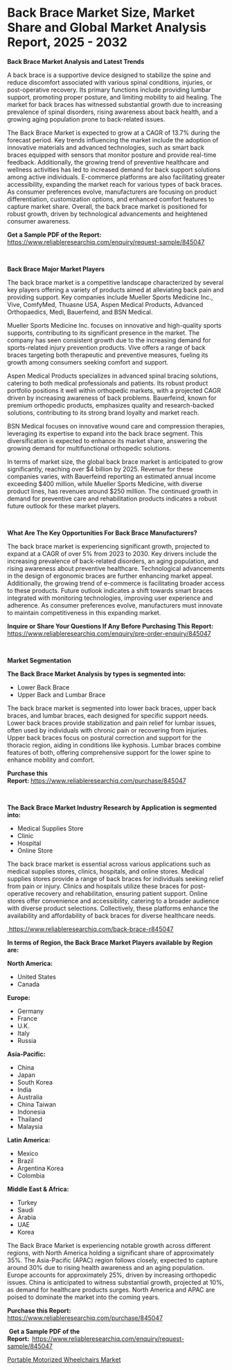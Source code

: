 <p><h1>Back Brace Market Size, Market Share and Global Market Analysis Report, 2025 - 2032</h1></p><p><strong>Back Brace Market Analysis and Latest Trends</strong></p>
<p><p>A back brace is a supportive device designed to stabilize the spine and reduce discomfort associated with various spinal conditions, injuries, or post-operative recovery. Its primary functions include providing lumbar support, promoting proper posture, and limiting mobility to aid healing. The market for back braces has witnessed substantial growth due to increasing prevalence of spinal disorders, rising awareness about back health, and a growing aging population prone to back-related issues.</p><p>The Back Brace Market is expected to grow at a CAGR of 13.7% during the forecast period. Key trends influencing the market include the adoption of innovative materials and advanced technologies, such as smart back braces equipped with sensors that monitor posture and provide real-time feedback. Additionally, the growing trend of preventive healthcare and wellness activities has led to increased demand for back support solutions among active individuals. E-commerce platforms are also facilitating greater accessibility, expanding the market reach for various types of back braces. As consumer preferences evolve, manufacturers are focusing on product differentiation, customization options, and enhanced comfort features to capture market share. Overall, the back brace market is positioned for robust growth, driven by technological advancements and heightened consumer awareness.</p></p>
<p><strong>Get a Sample PDF of the Report:&nbsp;</strong> <a href="https://www.reliableresearchiq.com/enquiry/request-sample/845047?utm_campaign=2282&utm_medium=2&utm_source=Github&utm_content=ia&utm_term=04032025&utm_id=back-brace">https://www.reliableresearchiq.com/enquiry/request-sample/845047</a></p>
<p>&nbsp;</p>
<p><strong>Back Brace Major Market Players</strong></p>
<p><p>The back brace market is a competitive landscape characterized by several key players offering a variety of products aimed at alleviating back pain and providing support. Key companies include Mueller Sports Medicine Inc., Vive, ComfyMed, Thuasne USA, Aspen Medical Products, Advanced Orthopaedics, Medi, Bauerfeind, and BSN Medical.</p><p>Mueller Sports Medicine Inc. focuses on innovative and high-quality sports supports, contributing to its significant presence in the market. The company has seen consistent growth due to the increasing demand for sports-related injury prevention products. Vive offers a range of back braces targeting both therapeutic and preventive measures, fueling its growth among consumers seeking comfort and support.</p><p>Aspen Medical Products specializes in advanced spinal bracing solutions, catering to both medical professionals and patients. Its robust product portfolio positions it well within orthopedic markets, with a projected CAGR driven by increasing awareness of back problems. Bauerfeind, known for premium orthopedic products, emphasizes quality and research-backed solutions, contributing to its strong brand loyalty and market reach.</p><p>BSN Medical focuses on innovative wound care and compression therapies, leveraging its expertise to expand into the back brace segment. This diversification is expected to enhance its market share, answering the growing demand for multifunctional orthopedic solutions.</p><p>In terms of market size, the global back brace market is anticipated to grow significantly, reaching over $4 billion by 2025. Revenue for these companies varies, with Bauerfeind reporting an estimated annual income exceeding $400 million, while Mueller Sports Medicine, with diverse product lines, has revenues around $250 million. The continued growth in demand for preventive care and rehabilitation products indicates a robust future outlook for these market players.</p></p>
<p>&nbsp;</p>
<p><strong>What Are The Key Opportunities For Back Brace Manufacturers?</strong></p>
<p><p>The back brace market is experiencing significant growth, projected to expand at a CAGR of over 5% from 2023 to 2030. Key drivers include the increasing prevalence of back-related disorders, an aging population, and rising awareness about preventive healthcare. Technological advancements in the design of ergonomic braces are further enhancing market appeal. Additionally, the growing trend of e-commerce is facilitating broader access to these products. Future outlook indicates a shift towards smart braces integrated with monitoring technologies, improving user experience and adherence. As consumer preferences evolve, manufacturers must innovate to maintain competitiveness in this expanding market.</p></p>
<p><strong>Inquire or Share Your Questions If Any Before Purchasing This Report:</strong> <a href="https://www.reliableresearchiq.com/enquiry/pre-order-enquiry/845047?utm_campaign=2282&utm_medium=2&utm_source=Github&utm_content=ia&utm_term=04032025&utm_id=back-brace">https://www.reliableresearchiq.com/enquiry/pre-order-enquiry/845047</a></p>
<p>&nbsp;</p>
<p><strong>Market Segmentation</strong></p>
<p><strong>The Back Brace Market Analysis by types is segmented into:</strong></p>
<p><ul><li>Lower Back Brace</li><li>Upper Back and Lumbar Brace</li></ul></p>
<p><p>The back brace market is segmented into lower back braces, upper back braces, and lumbar braces, each designed for specific support needs. Lower back braces provide stabilization and pain relief for lumbar issues, often used by individuals with chronic pain or recovering from injuries. Upper back braces focus on postural correction and support for the thoracic region, aiding in conditions like kyphosis. Lumbar braces combine features of both, offering comprehensive support for the lower spine to enhance mobility and comfort.</p></p>
<p><strong>Purchase this Report:&nbsp;</strong><a href="https://www.reliableresearchiq.com/purchase/845047?utm_campaign=2282&utm_medium=2&utm_source=Github&utm_content=ia&utm_term=04032025&utm_id=back-brace">https://www.reliableresearchiq.com/purchase/845047</a></p>
<p>&nbsp;</p>
<p><strong>The Back Brace Market Industry Research by Application is segmented into:</strong></p>
<p><ul><li>Medical Supplies Store</li><li>Clinic</li><li>Hospital</li><li>Online Store</li></ul></p>
<p><p>The back brace market is essential across various applications such as medical supplies stores, clinics, hospitals, and online stores. Medical supplies stores provide a range of back braces for individuals seeking relief from pain or injury. Clinics and hospitals utilize these braces for post-operative recovery and rehabilitation, ensuring patient support. Online stores offer convenience and accessibility, catering to a broader audience with diverse product selections. Collectively, these platforms enhance the availability and affordability of back braces for diverse healthcare needs.</p></p>
<p><a href="https://www.reliableresearchiq.com/back-brace-r845047?utm_campaign=2282&utm_medium=2&utm_source=Github&utm_content=ia&utm_term=04032025&utm_id=back-brace">&nbsp;https://www.reliableresearchiq.com/back-brace-r845047</a></p>
<p><strong>In terms of Region, the Back Brace Market Players available by Region are:</strong></p>
<p>
    <p> <strong> North America: </strong>
        <ul>
            <li>United States</li>
            <li>Canada</li>
        </ul>
        </p> 
    <p> <strong> Europe: </strong>
        <ul>
            <li>Germany</li>
            <li>France</li>
            <li>U.K.</li>
            <li>Italy</li>
            <li>Russia</li>
        </ul>
        </p> 
    <p> <strong> Asia-Pacific: </strong>
        <ul>
            <li>China</li>
            <li>Japan</li>
            <li>South Korea</li>
            <li>India</li>
            <li>Australia</li>
            <li>China Taiwan</li>
            <li>Indonesia</li>
            <li>Thailand</li>
            <li>Malaysia</li>
        </ul>
        </p> 
    <p> <strong> Latin America: </strong>
        <ul>
            <li>Mexico</li>
            <li>Brazil</li>
            <li>Argentina Korea</li>
            <li>Colombia</li>
        </ul>
        </p> 
    <p> <strong> Middle East & Africa: </strong>
        <ul>
            <li>Turkey</li>
            <li>Saudi</li>
            <li>Arabia</li>
            <li>UAE</li>
            <li>Korea</li>
        </ul>
    </p>
    </p>
<p><p>The Back Brace Market is experiencing notable growth across different regions, with North America holding a significant share of approximately 35%. The Asia-Pacific (APAC) region follows closely, expected to capture around 30% due to rising health awareness and an aging population. Europe accounts for approximately 25%, driven by increasing orthopedic issues. China is anticipated to witness substantial growth, projected at 10%, as demand for healthcare products surges. North America and APAC are poised to dominate the market into the coming years.</p></p>
<p><strong>Purchase this Report: </strong><a href="https://www.reliableresearchiq.com/purchase/845047?utm_campaign=2282&utm_medium=2&utm_source=Github&utm_content=ia&utm_term=04032025&utm_id=back-brace">https://www.reliableresearchiq.com/purchase/845047</a></p>
<p>&nbsp;<strong>Get a Sample PDF of the Report:&nbsp;&nbsp;</strong><a href="https://www.reliableresearchiq.com/enquiry/request-sample/845047?utm_campaign=2282&utm_medium=2&utm_source=Github&utm_content=ia&utm_term=04032025&utm_id=back-brace">https://www.reliableresearchiq.com/enquiry/request-sample/845047</a></p>
<p><strong></strong></p>
<p><p><a href="https://github.com/FahadAhmed223/Market-Research-Report-List-1/blob/main/portable-motorized-wheelchairs-market.md?utm_campaign=2282&utm_medium=2&utm_source=Github&utm_content=ia&utm_term=04032025&utm_id=back-brace">Portable Motorized Wheelchairs Market</a></p></p>
